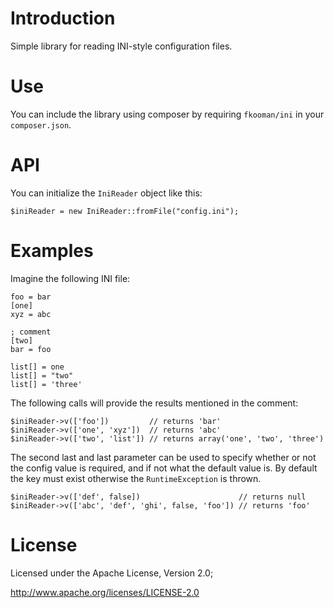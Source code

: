 # Introduction
Simple library for reading INI-style configuration files.

# Use
You can include the library using composer by requiring `fkooman/ini` in your
`composer.json`.

# API
You can initialize the `IniReader` object like this:

    $iniReader = new IniReader::fromFile("config.ini");

# Examples
Imagine the following INI file:

    foo = bar
    [one]
    xyz = abc

    ; comment
    [two]
    bar = foo

    list[] = one
    list[] = "two"
    list[] = 'three'

The following calls will provide the results mentioned in the comment:

    $iniReader->v(['foo'])         // returns 'bar'
    $iniReader->v(['one', 'xyz'])  // returns 'abc'
    $iniReader->v(['two', 'list']) // returns array('one', 'two', 'three')

The second last and last parameter can be used to specify whether or not the
config value is required, and if not what the default value is. By default
the key must exist otherwise the `RuntimeException` is thrown.

    $iniReader->v(['def', false])                      // returns null
    $iniReader->v(['abc', 'def', 'ghi', false, 'foo']) // returns 'foo'
    
# License
Licensed under the Apache License, Version 2.0;

   http://www.apache.org/licenses/LICENSE-2.0
